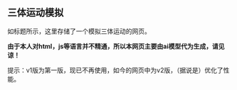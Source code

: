 ## 三体运动模拟

如标题所示，这里存储了一个模拟三体运动的网页。

**由于本人对html，js等语言并不精通，所以本网页主要由ai模型代为生成，请见谅！**

提示：v1版为第一版，现已不再使用，如今的网页中为v2版，（据说是）优化了性能。
